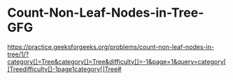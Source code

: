 # Count-Non-Leaf-Nodes-in-Tree-GFG

https://practice.geeksforgeeks.org/problems/count-non-leaf-nodes-in-tree/1/?category[]=Tree&category[]=Tree&difficulty[]=-1&page=1&query=category[]Treedifficulty[]-1page1category[]Tree#
